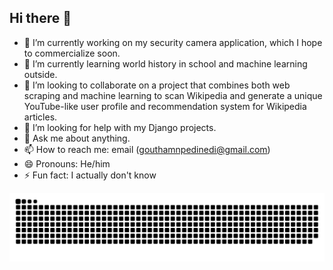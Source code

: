 ## Hi there 👋 ##

- 🔭 I’m currently working on my security camera application, which I hope to commercialize soon.
- 🌱 I’m currently learning world history in school and machine learning outside.
- 👯 I’m looking to collaborate on a project that combines both web scraping and machine learning to scan Wikipedia and generate a unique YouTube-like user profile and recommendation system for Wikipedia articles.
- 🤔 I’m looking for help with my Django projects.
- 💬 Ask me about anything.
- 📫 How to reach me: email (gouthamnpedinedi@gmail.com)
- 😄 Pronouns: He/him
- ⚡ Fun fact: I actually don't know
<img src="https://github.com/Platane/snk/raw/output/github-contribution-grid-snake.svg" alt="e" style="max-width: 100%;">
